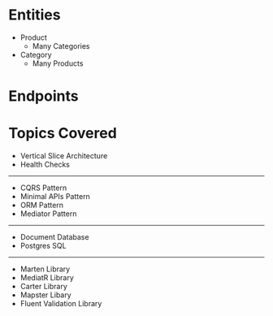 # Entities

- Product
  - Many Categories
- Category
  - Many Products

# Endpoints


# Topics Covered

- Vertical Slice Architecture
- Health Checks
---
- CQRS Pattern 
- Minimal APIs Pattern
- ORM Pattern
- Mediator Pattern
---
- Document Database
- Postgres SQL
---
- Marten Library 
- MediatR Library
- Carter Library 
- Mapster Libary 
- Fluent Validation Library 